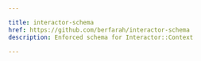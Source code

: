 ```yaml
---

title: interactor-schema
href: https://github.com/berfarah/interactor-schema
description: Enforced schema for Interactor::Context

---
```

